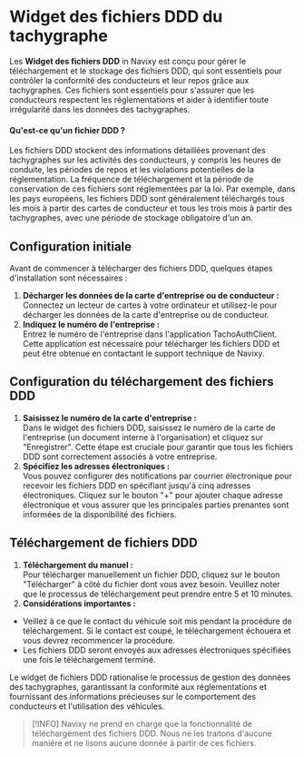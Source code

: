 # Widget des fichiers DDD du tachygraphe

Les **Widget des fichiers DDD** in Navixy est conçu pour gérer le téléchargement et le stockage des fichiers DDD, qui sont essentiels pour contrôler la conformité des conducteurs et leur repos grâce aux tachygraphes. Ces fichiers sont essentiels pour s'assurer que les conducteurs respectent les réglementations et aider à identifier toute irrégularité dans les données des tachygraphes.

#### Qu'est-ce qu'un fichier DDD ?

Les fichiers DDD stockent des informations détaillées provenant des tachygraphes sur les activités des conducteurs, y compris les heures de conduite, les périodes de repos et les violations potentielles de la réglementation. La fréquence de téléchargement et la période de conservation de ces fichiers sont réglementées par la loi. Par exemple, dans les pays européens, les fichiers DDD sont généralement téléchargés tous les mois à partir des cartes de conducteur et tous les trois mois à partir des tachygraphes, avec une période de stockage obligatoire d'un an.

## Configuration initiale

Avant de commencer à télécharger des fichiers DDD, quelques étapes d'installation sont nécessaires :

1. **Décharger les données de la carte d'entreprise ou de conducteur :**  
Connectez un lecteur de cartes à votre ordinateur et utilisez-le pour décharger les données de la carte d'entreprise ou de conducteur.
2. **Indiquez le numéro de l'entreprise :**  
Entrez le numéro de l'entreprise dans l'application TachoAuthClient. Cette application est nécessaire pour télécharger les fichiers DDD et peut être obtenue en contactant le support technique de Navixy.

## Configuration du téléchargement des fichiers DDD

1. **Saisissez le numéro de la carte d'entreprise :**  
Dans le widget des fichiers DDD, saisissez le numéro de la carte de l'entreprise (un document interne à l'organisation) et cliquez sur "Enregistrer". Cette étape est cruciale pour garantir que tous les fichiers DDD sont correctement associés à votre entreprise.
2. **Spécifiez les adresses électroniques :**  
Vous pouvez configurer des notifications par courrier électronique pour recevoir les fichiers DDD en spécifiant jusqu'à cinq adresses électroniques. Cliquez sur le bouton "+" pour ajouter chaque adresse électronique et vous assurer que les principales parties prenantes sont informées de la disponibilité des fichiers.

## Téléchargement de fichiers DDD

1. **Téléchargement du manuel :**  
Pour télécharger manuellement un fichier DDD, cliquez sur le bouton "Télécharger" à côté du fichier dont vous avez besoin. Veuillez noter que le processus de téléchargement peut prendre entre 5 et 10 minutes.
2. **Considérations importantes :**
  - Veillez à ce que le contact du véhicule soit mis pendant la procédure de téléchargement. Si le contact est coupé, le téléchargement échouera et vous devrez recommencer la procédure.
  - Les fichiers DDD seront envoyés aux adresses électroniques spécifiées une fois le téléchargement terminé.

Le widget de fichiers DDD rationalise le processus de gestion des données des tachygraphes, garantissant la conformité aux réglementations et fournissant des informations précieuses sur le comportement des conducteurs et l'utilisation des véhicules.

> [!INFO]
> Navixy ne prend en charge que la fonctionnalité de téléchargement des fichiers DDD. Nous ne les traitons d'aucune manière et ne lisons aucune donnée à partir de ces fichiers.